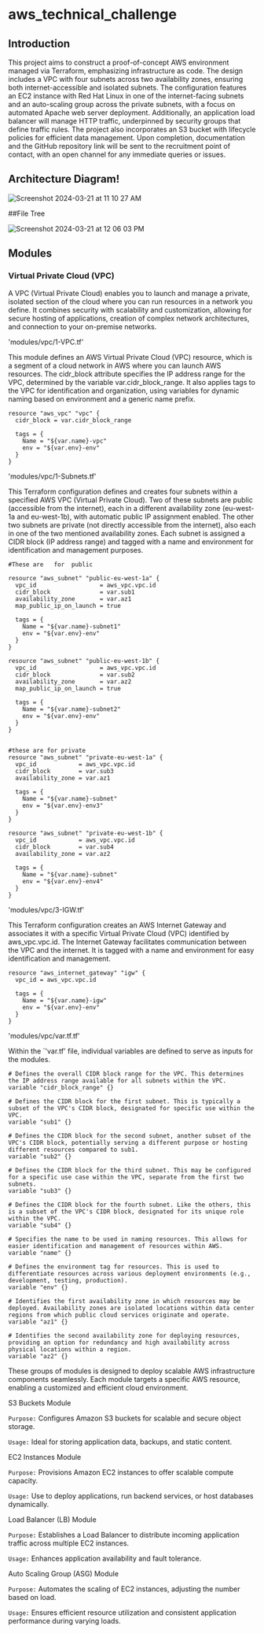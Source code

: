 # aws_technical_challenge



## Introduction

This project aims to construct a proof-of-concept AWS environment managed via Terraform, emphasizing infrastructure as code. The design includes a VPC with four subnets across two availability zones, ensuring both internet-accessible and isolated subnets. The configuration features an EC2 instance with Red Hat Linux in one of the internet-facing subnets and an auto-scaling group across the private subnets, with a focus on automated Apache web server deployment. Additionally, an application load balancer will manage HTTP traffic, underpinned by security groups that define traffic rules. The project also incorporates an S3 bucket with lifecycle policies for efficient data management. Upon completion, documentation and the GitHub repository link will be sent to the recruitment point of contact, with an open channel for any immediate queries or issues.

## Architecture Diagram!

![Screenshot 2024-03-21 at 11 10 27 AM](https://github.com/oluakinbinu/aws_technical_challenge/assets/154087956/556324c0-9345-4f46-a885-23cd7de691b8)

##File Tree

![Screenshot 2024-03-21 at 12 06 03 PM](https://github.com/oluakinbinu/aws_technical_challenge/assets/154087956/f335c6ab-d827-42cb-a45f-de1ca153dd79)


## Modules

###  Virtual Private Cloud (VPC)

A VPC (Virtual Private Cloud) enables you to launch and manage a private, isolated section of the cloud where you can run resources in a network you define. It combines security with scalability and customization, allowing for secure hosting of applications, creation of complex network architectures, and connection to your on-premise networks.

'modules/vpc/1-VPC.tf'

This module defines an AWS Virtual Private Cloud (VPC) resource, which is a segment of a cloud network in AWS where you can launch AWS resources. The cidr_block attribute specifies the IP address range for the VPC, determined by the variable var.cidr_block_range. It also applies tags to the VPC for identification and organization, using variables for dynamic naming based on environment and a generic name prefix.

```hcl
resource "aws_vpc" "vpc" {
  cidr_block = var.cidr_block_range

  tags = {
    Name = "${var.name}-vpc"
    env = "${var.env}-env"
  }
}
```

'modules/vpc/1-Subnets.tf'

This Terraform configuration defines and creates four subnets within a specified AWS VPC (Virtual Private Cloud). Two of these subnets are public (accessible from the internet), each in a different availability zone (eu-west-1a and eu-west-1b), with automatic public IP assignment enabled. The other two subnets are private (not directly accessible from the internet), also each in one of the two mentioned availability zones. Each subnet is assigned a CIDR block (IP address range) and tagged with a name and environment for identification and management purposes.

```hcl
#These are   for  public

resource "aws_subnet" "public-eu-west-1a" {
  vpc_id                  = aws_vpc.vpc.id
  cidr_block              = var.sub1
  availability_zone       = var.az1
  map_public_ip_on_launch = true

  tags = {
    Name = "${var.name}-subnet1"
    env = "${var.env}-env"
  }
}

resource "aws_subnet" "public-eu-west-1b" {
  vpc_id                  = aws_vpc.vpc.id
  cidr_block              = var.sub2
  availability_zone       = var.az2
  map_public_ip_on_launch = true

  tags = {
    Name = "${var.name}-subnet2"
    env = "${var.env}-env"
  }
}


#these are for private
resource "aws_subnet" "private-eu-west-1a" {
  vpc_id            = aws_vpc.vpc.id
  cidr_block        = var.sub3
  availability_zone = var.az1

  tags = {
    Name = "${var.name}-subnet"
    env = "${var.env}-env3"
  }
}

resource "aws_subnet" "private-eu-west-1b" {
  vpc_id            = aws_vpc.vpc.id
  cidr_block        = var.sub4
  availability_zone = var.az2

  tags = {
    Name = "${var.name}-subnet"
    env = "${var.env}-env4"
  }
}
```
'modules/vpc/3-IGW.tf'

This Terraform configuration creates an AWS Internet Gateway and associates it with a specific Virtual Private Cloud (VPC) identified by aws_vpc.vpc.id. The Internet Gateway facilitates communication between the VPC and the internet. It is tagged with a name and environment for easy identification and management.

```hcl
resource "aws_internet_gateway" "igw" {
  vpc_id = aws_vpc.vpc.id

  tags = {
    Name = "${var.name}-igw"
    env = "${var.env}-env"
  }
}
```
'modules/vpc/var.tf.tf'

Within the `'var.tf' file, individual variables are defined to serve as inputs for the modules.

```hcl
# Defines the overall CIDR block range for the VPC. This determines the IP address range available for all subnets within the VPC.
variable "cidr_block_range" {}

# Defines the CIDR block for the first subnet. This is typically a subset of the VPC's CIDR block, designated for specific use within the VPC.
variable "sub1" {}

# Defines the CIDR block for the second subnet, another subset of the VPC's CIDR block, potentially serving a different purpose or hosting different resources compared to sub1.
variable "sub2" {}

# Defines the CIDR block for the third subnet. This may be configured for a specific use case within the VPC, separate from the first two subnets.
variable "sub3" {}

# Defines the CIDR block for the fourth subnet. Like the others, this is a subset of the VPC's CIDR block, designated for its unique role within the VPC.
variable "sub4" {}

# Specifies the name to be used in naming resources. This allows for easier identification and management of resources within AWS.
variable "name" {}

# Defines the environment tag for resources. This is used to differentiate resources across various deployment environments (e.g., development, testing, production).
variable "env" {}

# Identifies the first availability zone in which resources may be deployed. Availability zones are isolated locations within data center regions from which public cloud services originate and operate.
variable "az1" {}

# Identifies the second availability zone for deploying resources, providing an option for redundancy and high availability across physical locations within a region.
variable "az2" {}

```
These groups of modules is designed to deploy scalable AWS infrastructure components seamlessly. Each module targets a specific AWS resource, enabling a customized and efficient cloud environment.

S3 Buckets Module

`Purpose:` Configures Amazon S3 buckets for scalable and secure object storage.

`Usage:` Ideal for storing application data, backups, and static content.

EC2 Instances Module

`Purpose:` Provisions Amazon EC2 instances to offer scalable compute capacity.

`Usage:` Use to deploy applications, run backend services, or host databases dynamically.

Load Balancer (LB) Module

`Purpose:` Establishes a Load Balancer to distribute incoming application traffic across multiple EC2 instances.

`Usage:` Enhances application availability and fault tolerance.

Auto Scaling Group (ASG) Module

`Purpose:` Automates the scaling of EC2 instances, adjusting the number based on load.

`Usage:` Ensures efficient resource utilization and consistent application performance during varying loads.
